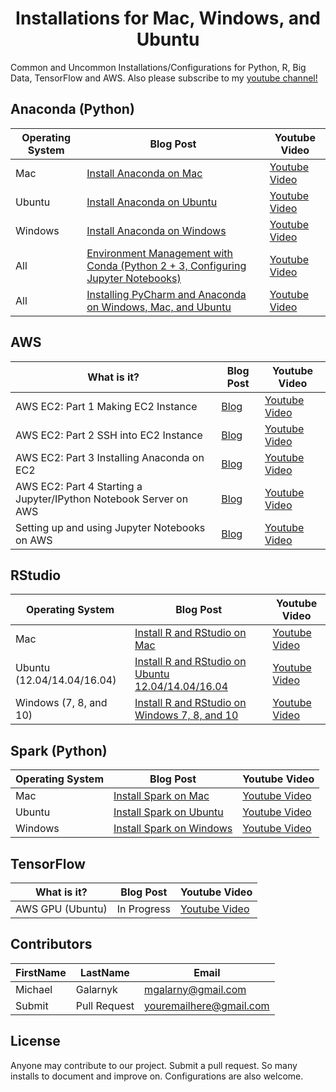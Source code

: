 <h1 align="center"> Installations for Mac, Windows, and Ubuntu</h1>

Common and Uncommon Installations/Configurations for Python, R, Big Data, TensorFlow and AWS. Also please subscribe to my <a href="https://www.youtube.com/c/MichaelGalarnyk?sub_confirmation=1"> youtube channel!</a>

## Anaconda (Python)
Operating System | Blog Post | Youtube Video
--- | --- | ---
Mac | [Install Anaconda on Mac](https://medium.com/@GalarnykMichael/install-python-on-mac-anaconda-ccd9f2014072#.lvhw2gt3k "Install Anaconda on Mac") | [Youtube Video](https://www.youtube.com/watch?v=B6d5LrA8bNE "Youtube Video")
Ubuntu | [Install Anaconda on Ubuntu](https://medium.com/@GalarnykMichael/install-python-on-ubuntu-anaconda-65623042cb5a#.4kwsp0wjl) | [Youtube Video](https://www.youtube.com/watch?v=jo4RMiM-ihs)
Windows | [Install Anaconda on Windows](https://medium.com/@GalarnykMichael/install-python-on-windows-anaconda-c63c7c3d1444#.66f7y3whf) | [Youtube Video](https://www.youtube.com/watch?v=dgjEUcccRwM)
All | [Environment Management with Conda (Python 2 + 3, Configuring Jupyter Notebooks)](https://medium.com/towards-data-science/environment-management-with-conda-python-2-3-b9961a8a5097) | [Youtube Video](https://www.youtube.com/watch?v=rFCBiP9Gkoo)
All | [Installing PyCharm and Anaconda on Windows, Mac, and Ubuntu](https://medium.com/@GalarnykMichael/setting-up-pycharm-with-anaconda-plus-installing-packages-windows-mac-db2b158bd8c) | [Youtube Video](https://www.youtube.com/watch?v=4-YBLBFcADk)

## AWS
What is it? | Blog Post | Youtube Video
--- | --- | ---
AWS EC2: Part 1 Making EC2 Instance | [Blog](https://medium.com/@GalarnykMichael/aws-ec2-part-1-creating-ec2-instance-9d7f8368f78a#.kr048sxyc) | [Youtube Video](https://www.youtube.com/watch?v=3KHI5mBV8MY&t=96s)
AWS EC2: Part 2 SSH into EC2 Instance | [Blog](https://medium.com/@GalarnykMichael/aws-ec2-part-2-ssh-into-ec2-instance-c7879d47b6b2#.bjs0rdz3j) | [Youtube Video](https://www.youtube.com/watch?v=l53QjtPvF_A&)
AWS EC2: Part 3 Installing Anaconda on EC2 | [Blog](https://medium.com/@GalarnykMichael/aws-ec2-part-3-installing-anaconda-on-ec2-linux-ubuntu-dbef0835818a#.8lmlie7c9) | [Youtube Video](https://www.youtube.com/watch?v=HJ_ayBsZytg)
AWS EC2: Part 4 Starting a Jupyter/IPython Notebook Server on AWS | [Blog](https://medium.com/@GalarnykMichael/aws-ec2-part-4-starting-a-jupyter-ipython-notebook-server-on-aws-549d87a55ba9#.ylckaikgc) | [Youtube Video](https://www.youtube.com/watch?v=YBdYTgwb2OM)
Setting up and using Jupyter Notebooks on AWS | [Blog](https://medium.com/towards-data-science/setting-up-and-using-jupyter-notebooks-on-aws-61a9648db6c5) | [Youtube Video](https://youtu.be/q1vVedHbkAY)

## RStudio
Operating System | Blog Post | Youtube Video
--- | --- | ---
Mac | [Install R and RStudio on Mac](https://medium.com/@GalarnykMichael/install-r-and-rstudio-on-mac-e911606ce4f4) | [Youtube Video](https://www.youtube.com/watch?v=1PsPfMaLWSk)
Ubuntu (12.04/14.04/16.04) | [Install R and RStudio on Ubuntu 12.04/14.04/16.04](https://medium.com/@GalarnykMichael/install-r-and-rstudio-on-ubuntu-12-04-14-04-16-04-b6b3107f7779#.g13pp3a6l) | [Youtube Video](https://www.youtube.com/watch?v=GsuA5ugYqyw)
Windows (7, 8, and 10) | [Install R and RStudio on Windows 7, 8, and 10](https://medium.com/@GalarnykMichael/install-r-and-rstudio-on-windows-5f503f708027#.n4usbyrof) | [Youtube Video](https://www.youtube.com/watch?v=GAGUDL-4aVw)

## Spark (Python)
Operating System | Blog Post | Youtube Video
--- | --- | ---
Mac | [Install Spark on Mac](https://medium.com/@GalarnykMichael/install-spark-on-mac-pyspark-453f395f240b#.l3vblzc9u) | [Youtube Video](https://www.youtube.com/watch?v=I5JtvpyM14U&t=3s)
Ubuntu | [Install Spark on Ubuntu](https://medium.com/@GalarnykMichael/install-spark-on-ubuntu-pyspark-231c45677de0#.vie5g08b6) | [Youtube Video](https://www.youtube.com/watch?v=uhVYTNEe_-A&t=15s)
Windows | [Install Spark on Windows](https://medium.com/@GalarnykMichael/install-spark-on-windows-pyspark-4498a5d8d66c) | [Youtube Video](https://www.youtube.com/watch?v=t63PS3kiTTQ)

## TensorFlow
What is it? | Blog Post | Youtube Video
--- | --- | ---
AWS GPU (Ubuntu) | In Progress | [Youtube Video](https://www.youtube.com/watch?v=IvPTA-joTA8)

## Contributors
FirstName | LastName | Email
--- | --- | ---
Michael  |  Galarnyk | <mgalarny@gmail.com>
Submit  |  Pull Request | <youremailhere@gmail.com>

## License
Anyone may contribute to our project. Submit a pull request. So many installs to document and improve on. Configurations are also welcome. 
